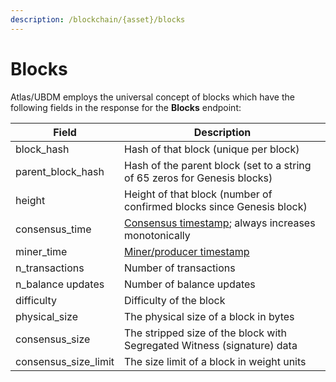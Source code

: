 ```yaml
---
description: /blockchain/{asset}/blocks
---
```


# Blocks

Atlas/UBDM employs the universal concept of blocks which have the following fields in the response for the **Blocks** endpoint:

| Field                  | Description                                                                                                      |
| ---------------------- | ---------------------------------------------------------------------------------------------------------------- |
| block\_hash            | Hash of that block (unique per block)                                                                            |
| parent\_block\_hash    | Hash of the parent block (set to a string of 65 zeros for Genesis blocks)                                        |
| height                 | Height of that block (number of confirmed blocks since Genesis block)                                            |
| consensus\_time        | [Consensus timestamp](../../on-chain-data/atlas-overview.md#consensus-timestamp); always increases monotonically |
| miner\_time            | [Miner/producer timestamp](../../on-chain-data/atlas-overview.md#miner-timestamps)                               |
| n\_transactions        | Number of transactions                                                                                           |
| n\_balance updates     | Number of balance updates                                                                                        |
| difficulty             | Difficulty of the block                                                                                          |
| physical\_size         | The physical size of a block in bytes                                                                            |
| consensus\_size        | The stripped size of the block with Segregated Witness (signature) data                                          |
| consensus\_size\_limit | The size limit of a block in weight units                                                                        |
